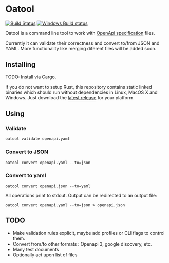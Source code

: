 # Oatool
[![Build Status](https://secure.travis-ci.org/JordiPolo/oatool.svg)](https://travis-ci.org/JordiPolo/oatool)
[![Windows Build status](https://ci.appveyor.com/api/projects/status/6uet336897fjowet/branch/master?svg=true)](https://ci.appveyor.com/project/JordiPolo/oatool/branch/master)


Oatool is a command line tool to work with [OpenApi specification](https://github.com/OAI/OpenAPI-Specification/) files.

Currently it can validate their correctness and convert to/from JSON and YAML.
More functionality like merging diferent files will be added soon.

## Installing

TODO: Install via Cargo.

If you do not want to setup Rust, this repository contains static linked binaries which should run without dependencies in Linux, MacOS X and Windows. Just download the [latest release](https://github.com/JordiPolo/oatool/releases) for your platform.

## Using

### Validate
```
oatool validate openapi.yaml
```

### Convert to JSON
```
oatool convert openapi.yaml --to=json
```

### Convert to yaml
```
oatool convert openapi.json --to=yaml
```

All operations print to stdout. Output can be redirected to an output file:
```
oatool convert openapi.yaml --to=json > openapi.json
```


## TODO

* Make validation rules explicit, maybe add profiles or CLI flags to control them.
* Convert from/to other formats : Openapi 3, google discovery, etc.
* Many test documents
* Optionally act upon list of files